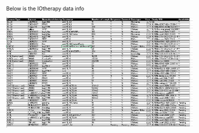 Below is the IOtherapy data info

<p align="center">
  <img width="1500"  src="misc/enrolled_ICI_info.png">
</p>

